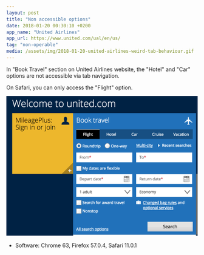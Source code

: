 ```yaml
---
layout: post
title: "Non accessible options"
date: 2018-01-20 00:30:10 +0200
app_name: "United Airlines"
app_url: https://www.united.com/ual/en/us/
tag: "non-operable"
media: /assets/img/2018-01-20-united-airlines-weird-tab-behaviour.gif
---
```


In "Book Travel" section on United Airlines website, the "Hotel" and "Car" options are not accessible via tab navigation.

On Safari, you can only access the "Flight" option.

![Gif showing options "Hotel" and "Car" not being accessible via tab navigation on United Airlines website](/assets/img/2018-01-20-united-airlines-weird-tab-behaviour.gif)

* Software: Chrome 63, Firefox 57.0.4, Safari 11.0.1

